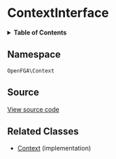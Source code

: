 # ContextInterface

<details>
<summary><strong>Table of Contents</strong></summary>

- [Namespace](#namespace)
- [Source](#source)
- [Related Classes](#related-classes)

</details>

## Namespace

`OpenFGA\Context`

## Source

[View source code](https://github.com/evansims/openfga-php/blob/main/src/Context/ContextInterface.php)

## Related Classes

- [Context](Context/Context.md) (implementation)
